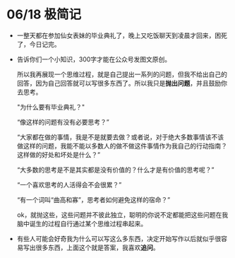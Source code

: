 # 06/18 极简记

* 一整天都在参加仙女表妹的毕业典礼了，晚上又吃饭聊天到凌晨才回来，困死了，今日记完。

* 告诉你们一个小知识，300字才能在公众号发图文原创。

    所以我再展现一个思维过程，就是自己提出一系列的问题，但我不给出自己的回答，因为自己回答就可以写很多东西了。所以我只是**抛出问题**，并且鼓励你去思考。

    "为什么要有毕业典礼？"

    “像这样的问题有没有必要思考？”

    “大家都在做的事情，我是不是就要去做？或者说，对于绝大多数事情该不该做这样的问题，我能不能以多数人的做不做这件事情作为我自己的行动指南？这样做的好处和坏处是什么？”

    “大多数的思考是不是其实都是没有价值的？什么才是有价值的思考呢？”

    “一个喜欢思考的人活得会不会很累？”

    “有一个词叫“曲高和寡”，思考者如何避免这样的宿命？”

    ok，就抛这些，这些问题并不彼此独立，聪明的你说不定都能把这些问题在我脑中诞生的过程自行通过某个思维过程串起来。

* 有些人可能会好奇我为什么可以写这么多东西，决定开始写作以后就似乎很容易写出很多东西，上面这个就是答案，我喜欢**追问**。
    


